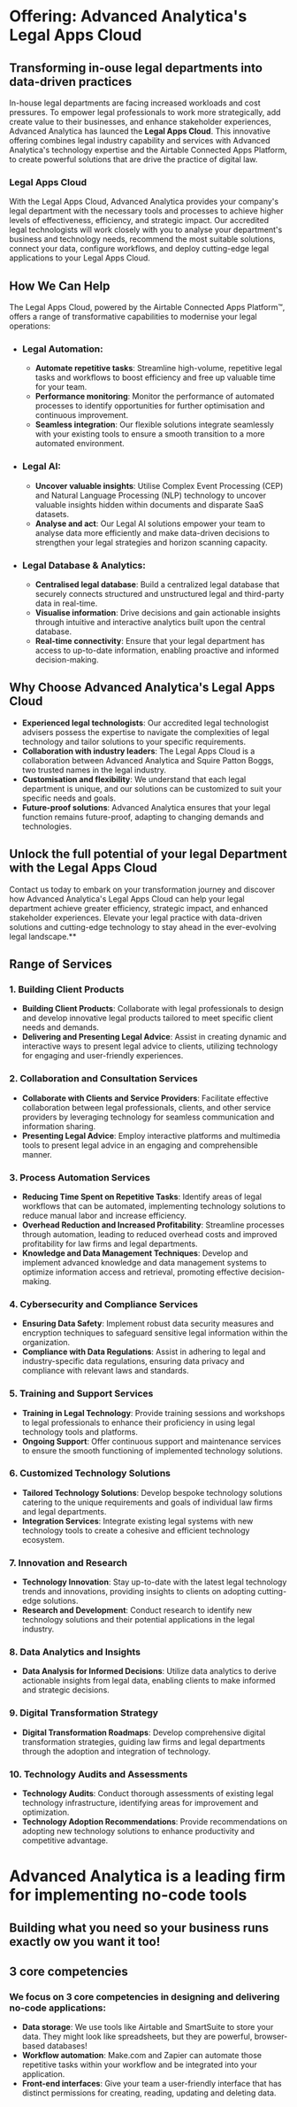 # **Offering: Advanced Analytica's Legal Apps Cloud**

## **Transforming in-ouse legal departments into data-driven practices**

In-house legal departments are facing increased workloads and cost pressures. To empower legal professionals to work more strategically, add create value to their businesses, and enhance stakeholder experiences, Advanced Analytica has launced the **Legal Apps Cloud**. This innovative offering combines legal industry capability and services with Advanced Analytica's technology expertise and the Airtable Connected Apps Platform, to create powerful solutions that are drive the practice of digital law.

### **Legal Apps Cloud**

With the Legal Apps Cloud, Advanced Analytica provides your company's legal department with the necessary tools and processes to achieve higher levels of effectiveness, efficiency, and strategic impact. Our accredited legal technologists will work closely with you to analyse your department's business and technology needs, recommend the most suitable solutions, connect your data, configure workflows, and deploy cutting-edge legal applications to your Legal Apps Cloud.

## **How We Can Help**

The Legal Apps Cloud, powered by the Airtable Connected Apps Platform™, offers a range of transformative capabilities to modernise your legal operations:

- ### Legal Automation:
   - **Automate repetitive tasks**: Streamline high-volume, repetitive legal tasks and workflows to boost efficiency and free up valuable time for your team.
   - **Performance monitoring**: Monitor the performance of automated processes to identify opportunities for further optimisation and continuous improvement.
   - **Seamless integration**: Our flexible solutions integrate seamlessly with your existing tools to ensure a smooth transition to a more automated environment.

- ### Legal AI:
   - **Uncover valuable insights**: Utilise Complex Event Processing (CEP) and Natural Language Processing (NLP) technology to uncover valuable insights hidden within documents and disparate SaaS datasets.
   - **Analyse and act**: Our Legal AI solutions empower your team to analyse data more efficiently and make data-driven decisions to strengthen your legal strategies and horizon scanning capacity.

- ### Legal Database & Analytics:
   - **Centralised legal database**: Build a centralized legal database that securely connects structured and unstructured legal and third-party data in real-time.
   - **Visualise information**: Drive decisions and gain actionable insights through intuitive and interactive analytics built upon the central database.
   - **Real-time connectivity**: Ensure that your legal department has access to up-to-date information, enabling proactive and informed decision-making.

## **Why Choose Advanced Analytica's Legal Apps Cloud**

- **Experienced legal technologists**: Our accredited legal technologist advisers possess the expertise to navigate the complexities of legal technology and tailor solutions to your specific requirements.
- **Collaboration with industry leaders**: The Legal Apps Cloud is a collaboration between Advanced Analytica and Squire Patton Boggs, two trusted names in the legal industry.
- **Customisation and flexibility**: We understand that each legal department is unique, and our solutions can be customized to suit your specific needs and goals.
- **Future-proof solutions**: Advanced Analytica ensures that your legal function remains future-proof, adapting to changing demands and technologies.

## **Unlock the full potential of your legal Department with the Legal Apps Cloud**

Contact us today to embark on your transformation journey and discover how Advanced Analytica's Legal Apps Cloud can help your legal department achieve greater efficiency, strategic impact, and enhanced stakeholder experiences. Elevate your legal practice with data-driven solutions and cutting-edge technology to stay ahead in the ever-evolving legal landscape.**


## Range of Services

### 1. Building Client Products
- **Building Client Products**: Collaborate with legal professionals to design and develop innovative legal products tailored to meet specific client needs and demands.
- **Delivering and Presenting Legal Advice**: Assist in creating dynamic and interactive ways to present legal advice to clients, utilizing technology for engaging and user-friendly experiences.

### 2. Collaboration and Consultation Services
- **Collaborate with Clients and Service Providers**: Facilitate effective collaboration between legal professionals, clients, and other service providers by leveraging technology for seamless communication and information sharing.
- **Presenting Legal Advice**: Employ interactive platforms and multimedia tools to present legal advice in an engaging and comprehensible manner.

### 3. Process Automation Services
- **Reducing Time Spent on Repetitive Tasks**: Identify areas of legal workflows that can be automated, implementing technology solutions to reduce manual labor and increase efficiency.
- **Overhead Reduction and Increased Profitability**: Streamline processes through automation, leading to reduced overhead costs and improved profitability for law firms and legal departments.
- **Knowledge and Data Management Techniques**: Develop and implement advanced knowledge and data management systems to optimize information access and retrieval, promoting effective decision-making.

### 4. Cybersecurity and Compliance Services
- **Ensuring Data Safety**: Implement robust data security measures and encryption techniques to safeguard sensitive legal information within the organization.
- **Compliance with Data Regulations**: Assist in adhering to legal and industry-specific data regulations, ensuring data privacy and compliance with relevant laws and standards.

### 5. Training and Support Services
- **Training in Legal Technology**: Provide training sessions and workshops to legal professionals to enhance their proficiency in using legal technology tools and platforms.
- **Ongoing Support**: Offer continuous support and maintenance services to ensure the smooth functioning of implemented technology solutions.

### 6. Customized Technology Solutions
- **Tailored Technology Solutions**: Develop bespoke technology solutions catering to the unique requirements and goals of individual law firms and legal departments.
- **Integration Services**: Integrate existing legal systems with new technology tools to create a cohesive and efficient technology ecosystem.

### 7. Innovation and Research
- **Technology Innovation**: Stay up-to-date with the latest legal technology trends and innovations, providing insights to clients on adopting cutting-edge solutions.
- **Research and Development**: Conduct research to identify new technology solutions and their potential applications in the legal industry.

### 8. Data Analytics and Insights
- **Data Analysis for Informed Decisions**: Utilize data analytics to derive actionable insights from legal data, enabling clients to make informed and strategic decisions.

### 9. Digital Transformation Strategy
- **Digital Transformation Roadmaps**: Develop comprehensive digital transformation strategies, guiding law firms and legal departments through the adoption and integration of technology.

### 10. Technology Audits and Assessments
- **Technology Audits**: Conduct thorough assessments of existing legal technology infrastructure, identifying areas for improvement and optimization.
- **Technology Adoption Recommendations**: Provide recommendations on adopting new technology solutions to enhance productivity and competitive advantage.

# Advanced Analytica is a leading firm for implementing no-code tools
## Building what you need so your business runs exactly ow you want it too!
## 3 core competencies
### We focus on 3 core competencies in designing and delivering no-code applications:
- **Data storage**: We use tools like Airtable and SmartSuite to store your data. They might look like spreadsheets, but they are powerful, browser-based databases!
- **Workflow automation**: Make.com and Zapier can automate those repetitive tasks within your workflow and be integrated into your application.
- **Front-end interfaces**: Give your team a user-friendly interface that has distinct permissions for creating, reading, updating and deleting data.
